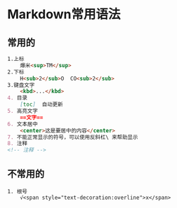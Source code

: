 # Markdown常用语法

## 常用的

```markdown
1.上标
    爆米<sup>TM</sup>
2.下标
    H<sub>2</sub>O  CO<sub>2</sub>
3.键盘文字
    <kbd>...</kbd>
4. 目录
	[toc]  自动更新
5. 高亮文字
	==文字==
6. 文本居中
	<center>这是要居中的内容</center>
7. 不能正常显示的符号，可以使用反斜杠\ 来帮助显示
8. 注释 
<!-- 注释 -->

```

## 不常用的

    1. 根号
    	√<span style="text-decoration:overline">x</span>

